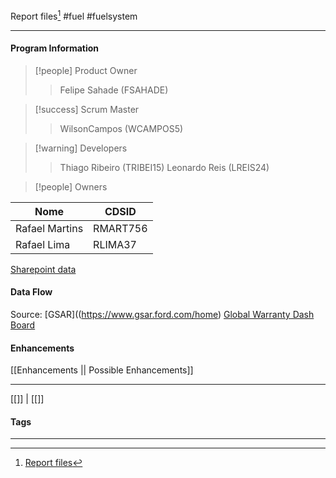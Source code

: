 Report files[^1]
#fuel #fuelsystem
***

#### Program Information

>[!people] Product Owner
>>Felipe Sahade (FSAHADE)

>[!success] Scrum Master
>> WilsonCampos (WCAMPOS5)

>[!warning] Developers
>> Thiago Ribeiro (TRIBEI15)
>> Leonardo Reis (LREIS24)

>[!people] Owners

| Nome | CDSID |
| ---- | ---- |
| Rafael Martins | RMART756 |
| Rafael Lima | RLIMA37 |

[Sharepoint data](https://azureford-my.sharepoint.com/personal/rmart756_ford_com/_layouts/15/onedrive.aspx?id=%2Fpersonal%2Frmart756%5Fford%5Fcom%2FDocuments%2FDocuments%2FFuel%20System%2F7%20%2D%20QUALITY%2FQLINK%20Arquivos%20Fuel%20System&fromShare=true&ga=1)


#### Data Flow

Source:
[GSAR]((https://www.gsar.ford.com/home)
[Global Warranty Dash Board]([https://www.qlik.ford.com/sense/app/ae28dec6-8003-4bef-bc04-5291af9b542b/overview](https://www.qlik.ford.com/sense/app/ae28dec6-8003-4bef-bc04-5291af9b542b/overview))


#### Enhancements
[[Enhancements || Possible Enhancements]]













***
[[]] | [[]]
#### Tags
***
[^1]: [Report files](https://azureford-my.sharepoint.com/personal/rmart756_ford_com/_layouts/15/onedrive.aspx?id=%2Fpersonal%2Frmart756%5Fford%5Fcom%2FDocuments%2FDocuments%2FFuel%20System%2F7%20%2D%20QUALITY%2FQLINK%20Arquivos%20Fuel%20System&fromShare=true&ga=1)

